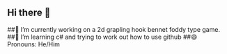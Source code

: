 ## Hi there 👋
##🔭 I’m currently working on a 2d grapling hook bennet foddy type game.
##🌱 I’m learning c# and trying to work out how to use github
##😄 Pronouns: He/Him

<!--
**The-scope28/The-scope28** is a ✨ _special_ ✨ repository because its `README.md` (this file) appears on your GitHub profile.

Here are some ideas to get you started:

- 🔭 I’m currently working on ...
- 🌱 I’m currently learning ...
- 👯 I’m looking to collaborate on ...
- 🤔 I’m looking for help with ...
- 💬 Ask me about ...
- 📫 How to reach me: ...
- 😄 Pronouns: ...
- ⚡ Fun fact: ...
-->
